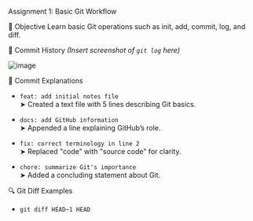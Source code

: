  Assignment 1: Basic Git Workflow

 📌 Objective
Learn basic Git operations such as init, add, commit, log, and diff.

 📁 Commit History
*(Insert screenshot of `git log` here)*

![image](https://github.com/user-attachments/assets/ede878cb-2e0a-47c7-92d8-b80ede0de818)

 🧾 Commit Explanations

- `feat: add initial notes file`  
  ➤ Created a text file with 5 lines describing Git basics.

- `docs: add GitHub information`  
  ➤ Appended a line explaining GitHub’s role.

- `fix: correct terminology in line 2`  
  ➤ Replaced "code" with "source code" for clarity.

- `chore: summarize Git's importance`  
  ➤ Added a concluding statement about Git.

 🔍 Git Diff Examples

- `git diff HEAD~1 HEAD`
